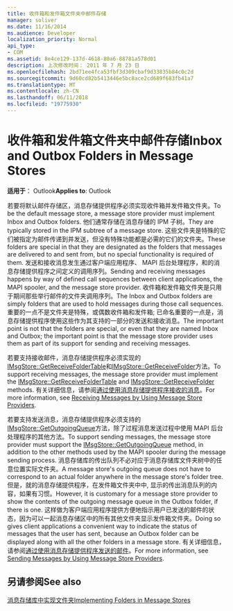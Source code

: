 ```yaml
---
title: 收件箱和发件箱文件夹中邮件存储
manager: soliver
ms.date: 11/16/2014
ms.audience: Developer
localization_priority: Normal
api_type:
- COM
ms.assetid: 8e4ce129-137d-4618-80a6-88781a578d01
description: 上次修改时间： 2011 年 7 月 23 日
ms.openlocfilehash: 2bd71ee4fca53fbf3d309cbaf9d33835b84c0c2d
ms.sourcegitcommit: 9d60cd82b5413446e5bc8ace2cd689f683fb41a7
ms.translationtype: MT
ms.contentlocale: zh-CN
ms.lasthandoff: 06/11/2018
ms.locfileid: "19775930"
---
```

# <a name="inbox-and-outbox-folders-in-message-stores"></a><span data-ttu-id="b6789-103">收件箱和发件箱文件夹中邮件存储</span><span class="sxs-lookup"><span data-stu-id="b6789-103">Inbox and Outbox Folders in Message Stores</span></span>

  
  
<span data-ttu-id="b6789-104">**适用于**： Outlook</span><span class="sxs-lookup"><span data-stu-id="b6789-104">**Applies to**: Outlook</span></span> 
  
<span data-ttu-id="b6789-105">若要将默认邮件存储区，消息存储提供程序必须实现收件箱并发件箱文件夹。</span><span class="sxs-lookup"><span data-stu-id="b6789-105">To be the default message store, a message store provider must implement Inbox and Outbox folders.</span></span> <span data-ttu-id="b6789-106">他们通常存储在消息存储的 IPM 子树。</span><span class="sxs-lookup"><span data-stu-id="b6789-106">They are typically stored in the IPM subtree of a message store.</span></span> <span data-ttu-id="b6789-107">这些文件夹是特殊的它们被指定为邮件传递到并发送，但没有特殊功能都是必需的它们的文件夹。</span><span class="sxs-lookup"><span data-stu-id="b6789-107">These folders are special in that they are designated as the folders that messages are delivered to and sent from, but no special functionality is required of them.</span></span> <span data-ttu-id="b6789-108">发送和接收消息发生通过客户端应用程序、 MAPI 后台处理程序，和的消息存储提供程序之间定义的调用序列。</span><span class="sxs-lookup"><span data-stu-id="b6789-108">Sending and receiving messages happens by way of defined call sequences between client applications, the MAPI spooler, and the message store provider.</span></span> <span data-ttu-id="b6789-109">收件箱和发件箱文件夹是只用于期间那些举行邮件的文件夹调用序列。</span><span class="sxs-lookup"><span data-stu-id="b6789-109">The Inbox and Outbox folders are simply folders that are used to hold messages during those call sequences.</span></span> <span data-ttu-id="b6789-110">重要的一点不是文件夹是特殊，或偶数收件箱和发件箱; 已命名重要的一点是，消息存储提供程序使用这些作为其支持的一部分的发送和接收消息。</span><span class="sxs-lookup"><span data-stu-id="b6789-110">The important point is not that the folders are special, or even that they are named Inbox and Outbox; the important point is that the message store provider uses them as part of its support for sending and receiving messages.</span></span>
  
<span data-ttu-id="b6789-111">若要支持接收邮件，消息存储提供程序必须实现的[IMsgStore::GetReceiveFolderTable](imsgstore-getreceivefoldertable.md)和[IMsgStore::GetReceiveFolder](imsgstore-getreceivefolder.md)方法。</span><span class="sxs-lookup"><span data-stu-id="b6789-111">To support receiving messages, the message store provider must implement the [IMsgStore::GetReceiveFolderTable](imsgstore-getreceivefoldertable.md) and [IMsgStore::GetReceiveFolder](imsgstore-getreceivefolder.md) methods.</span></span> <span data-ttu-id="b6789-112">有关详细信息，请参阅[通过使用消息存储提供程序接收的消息](receiving-messages-by-using-message-store-providers.md)。</span><span class="sxs-lookup"><span data-stu-id="b6789-112">For more information, see [Receiving Messages by Using Message Store Providers](receiving-messages-by-using-message-store-providers.md).</span></span>
  
<span data-ttu-id="b6789-113">若要支持发送消息，消息存储提供程序必须支持的[IMsgStore::GetOutgoingQueue](imsgstore-getoutgoingqueue.md)方法，除了过程消息发送过程中使用 MAPI 后台处理程序的其他方法。</span><span class="sxs-lookup"><span data-stu-id="b6789-113">To support sending messages, the message store provider must support the [IMsgStore::GetOutgoingQueue](imsgstore-getoutgoingqueue.md) method, in addition to the other methods used by the MAPI spooler during the message sending process.</span></span> <span data-ttu-id="b6789-114">消息存储库的传出队列不必对应于消息存储库文件夹树中的任意位置实际文件夹。</span><span class="sxs-lookup"><span data-stu-id="b6789-114">A message store's outgoing queue does not have to correspond to an actual folder anywhere in the message store's folder tree.</span></span> <span data-ttu-id="b6789-115">但是，就的消息存储提供程序，在发件箱文件夹中中, 显示的传出消息队列的内容，如果有习惯。</span><span class="sxs-lookup"><span data-stu-id="b6789-115">However, it is customary for a message store provider to show the contents of the outgoing message queue in the Outbox folder, if there is one.</span></span> <span data-ttu-id="b6789-116">这样做为客户端应用程序提供方便地指示用户已发送的邮件的状态，因为可以一起消息存储区中的所有其他文件夹显示发件箱文件夹。</span><span class="sxs-lookup"><span data-stu-id="b6789-116">Doing so gives client applications a convenient way to indicate the status of messages that the user has sent, because an Outbox folder can be displayed along with all the other folders in a message store.</span></span> <span data-ttu-id="b6789-117">有关详细信息，请参阅[通过使用消息存储提供程序发送的邮件](sending-messages-by-using-message-store-providers.md)。</span><span class="sxs-lookup"><span data-stu-id="b6789-117">For more information, see [Sending Messages by Using Message Store Providers](sending-messages-by-using-message-store-providers.md).</span></span>
  
## <a name="see-also"></a><span data-ttu-id="b6789-118">另请参阅</span><span class="sxs-lookup"><span data-stu-id="b6789-118">See also</span></span>



[<span data-ttu-id="b6789-119">消息存储库中实现文件夹</span><span class="sxs-lookup"><span data-stu-id="b6789-119">Implementing Folders in Message Stores</span></span>](implementing-folders-in-message-stores.md)

